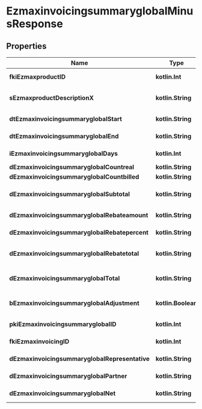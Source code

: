 
# EzmaxinvoicingsummaryglobalMinusResponse

## Properties
Name | Type | Description | Notes
------------ | ------------- | ------------- | -------------
**fkiEzmaxproductID** | **kotlin.Int** | The unique ID of the Ezmaxproduct | 
**sEzmaxproductDescriptionX** | **kotlin.String** | The description of the Ezmaxproduct in the language of the requester | 
**dtEzmaxinvoicingsummaryglobalStart** | **kotlin.String** | The start date for the Ezmaxinvoicingsummaryglobal | 
**dtEzmaxinvoicingsummaryglobalEnd** | **kotlin.String** | The end date for the Ezmaxinvoicingsummaryglobal | 
**iEzmaxinvoicingsummaryglobalDays** | **kotlin.Int** | The number of days for the Ezmaxinvoicingsummaryglobal | 
**dEzmaxinvoicingsummaryglobalCountreal** | **kotlin.String** | The The count item calculated | 
**dEzmaxinvoicingsummaryglobalCountbilled** | **kotlin.String** | The The count item billed | 
**dEzmaxinvoicingsummaryglobalSubtotal** | **kotlin.String** | The Ezmaxinvoicingsummaryglobal subtotal | 
**dEzmaxinvoicingsummaryglobalRebateamount** | **kotlin.String** | The rebate amount for the Ezmaxinvoicingsummaryglobal | 
**dEzmaxinvoicingsummaryglobalRebatepercent** | **kotlin.String** | The rebate percentage of the Ezmaxinvoicingsummaryglobal | 
**dEzmaxinvoicingsummaryglobalRebatetotal** | **kotlin.String** | The rebate amount total for the Ezmaxinvoicingsummaryglobal | 
**dEzmaxinvoicingsummaryglobalTotal** | **kotlin.String** | The Ezmaxinvoicingsummaryglobal total | 
**bEzmaxinvoicingsummaryglobalAdjustment** | **kotlin.Boolean** | Whether it is adjustment for the Ezmaxinvoicingsummaryglobal | 
**pkiEzmaxinvoicingsummaryglobalID** | **kotlin.Int** | The unique ID of the Ezmaxinvoicingsummaryglobal |  [optional]
**fkiEzmaxinvoicingID** | **kotlin.Int** | The unique ID of the Ezmaxinvoicing |  [optional]
**dEzmaxinvoicingsummaryglobalRepresentative** | **kotlin.String** | The amount of commission for the representative |  [optional]
**dEzmaxinvoicingsummaryglobalPartner** | **kotlin.String** | The amount of commission for the partner |  [optional]
**dEzmaxinvoicingsummaryglobalNet** | **kotlin.String** | The net amount of the Ezmaxinvoicingsummaryglobal |  [optional]



